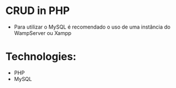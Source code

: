 # CRUD in PHP
- Para utilizar o MySQL é recomendado o uso de uma instância do WampServer ou Xampp

# Technologies:
- PHP
- MySQL
